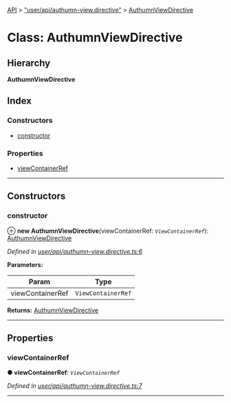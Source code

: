[API](../README.md) > ["user/api/authumn-view.directive"](../modules/_user_api_authumn_view_directive_.md) > [AuthumnViewDirective](../classes/_user_api_authumn_view_directive_.authumnviewdirective.md)

# Class: AuthumnViewDirective

## Hierarchy

**AuthumnViewDirective**

## Index

### Constructors

* [constructor](_user_api_authumn_view_directive_.authumnviewdirective.md#constructor)

### Properties

* [viewContainerRef](_user_api_authumn_view_directive_.authumnviewdirective.md#viewcontainerref)

---

## Constructors

<a id="constructor"></a>

###  constructor

⊕ **new AuthumnViewDirective**(viewContainerRef: *`ViewContainerRef`*): [AuthumnViewDirective](_user_api_authumn_view_directive_.authumnviewdirective.md)

*Defined in [user/api/authumn-view.directive.ts:6](https://github.com/authumn/authumn-angular/blob/93ce399/projects/authumn-angular/src/user/api/authumn-view.directive.ts#L6)*

**Parameters:**

| Param | Type |
| ------ | ------ |
| viewContainerRef | `ViewContainerRef` | 

**Returns:** [AuthumnViewDirective](_user_api_authumn_view_directive_.authumnviewdirective.md)

___

## Properties

<a id="viewcontainerref"></a>

###  viewContainerRef

**● viewContainerRef**: *`ViewContainerRef`*

*Defined in [user/api/authumn-view.directive.ts:7](https://github.com/authumn/authumn-angular/blob/93ce399/projects/authumn-angular/src/user/api/authumn-view.directive.ts#L7)*

___

